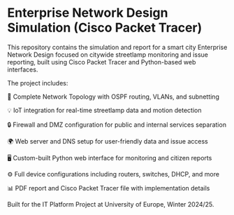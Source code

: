# Enterprise Network Design Simulation (Cisco Packet Tracer)
This repository contains the simulation and report for a smart city Enterprise Network Design focused on citywide streetlamp monitoring and issue reporting, built using Cisco Packet Tracer and Python-based web interfaces.

The project includes:

🧠 Complete Network Topology with OSPF routing, VLANs, and subnetting

💡 IoT integration for real-time streetlamp data and motion detection

🔒 Firewall and DMZ configuration for public and internal services separation

🌍 Web server and DNS setup for user-friendly data and issue access

🖥️ Custom-built Python web interface for monitoring and citizen reports

⚙️ Full device configurations including routers, switches, DHCP, and more

📊 PDF report and Cisco Packet Tracer file with implementation details

Built for the IT Platform Project at University of Europe, Winter 2024/25.


